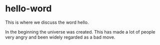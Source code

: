 # hello-word
This is where we discuss the word hello.

In the beginning the universe was created.
This has made a lot of people very angry and been widely regarded as a bad move.
